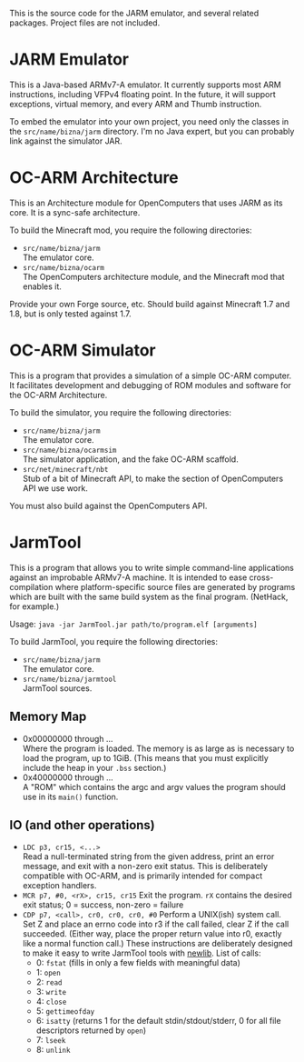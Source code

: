 This is the source code for the JARM emulator, and several related packages.
Project files are not included.

JARM Emulator
=============

This is a Java-based ARMv7-A emulator. It currently supports most ARM
instructions, including VFPv4 floating point. In the future, it will support
exceptions, virtual memory, and every ARM and Thumb instruction.

To embed the emulator into your own project, you need only the classes in the
`src/name/bizna/jarm` directory. I'm no Java expert, but you can probably link
against the simulator JAR.

OC-ARM Architecture
===================

This is an Architecture module for OpenComputers that uses JARM as its core. It
is a sync-safe architecture.

To build the Minecraft mod, you require the following directories:

- `src/name/bizna/jarm`  
  The emulator core.
- `src/name/bizna/ocarm`  
  The OpenComputers architecture module, and the Minecraft mod that enables it.

Provide your own Forge source, etc. Should build against Minecraft 1.7 and 1.8,
but is only tested against 1.7.

OC-ARM Simulator
================

This is a program that provides a simulation of a simple OC-ARM computer. It
facilitates development and debugging of ROM modules and software for the
OC-ARM Architecture.

To build the simulator, you require the following directories:

- `src/name/bizna/jarm`  
  The emulator core.
- `src/name/bizna/ocarmsim`  
  The simulator application, and the fake OC-ARM scaffold.
- `src/net/minecraft/nbt`  
  Stub of a bit of Minecraft API, to make the section of OpenComputers API we
use work.

You must also build against the OpenComputers API.

JarmTool
========

This is a program that allows you to write simple command-line applications
against an improbable ARMv7-A machine. It is intended to ease cross-compilation
where platform-specific source files are generated by programs which are built
with the same build system as the final program. (NetHack, for example.)

Usage: `java -jar JarmTool.jar path/to/program.elf [arguments]`

To build JarmTool, you require the following directories:

- `src/name/bizna/jarm`  
  The emulator core.
- `src/name/bizna/jarmtool`  
  JarmTool sources.

Memory Map
----------

- 0x00000000 through ...  
  Where the program is loaded. The memory is as large as is necessary to load
the program, up to 1GiB. (This means that you must explicitly include the heap
in your `.bss` section.)
- 0x40000000 through ...  
  A "ROM" which contains the argc and argv values the program should use in its
`main()` function.

IO (and other operations)
-------------------------

- `LDC p3, cr15, <...>`  
  Read a null-terminated string from the given address, print an error message,
and exit with a non-zero exit status. This is deliberately compatible with
OC-ARM, and is primarily intended for compact exception handlers.
- `MCR p7, #0, <rX>, cr15, cr15`
  Exit the program. `rX` contains the desired exit status; 0 = success,
non-zero = failure
- `CDP p7, <call>, cr0, cr0, cr0, #0`
  Perform a UNIX(ish) system call. Set Z and place an errno code into r3 if the
call failed, clear Z if the call succeeded. (Either way, place the proper
return value into r0, exactly like a normal function call.)
  These instructions are deliberately designed to make it easy to write
JarmTool tools with [newlib](https://sourceware.org/newlib/).
  List of calls:
  - 0: `fstat` (fills in only a few fields with meaningful data)
  - 1: `open`
  - 2: `read`
  - 3: `write`
  - 4: `close`
  - 5: `gettimeofday`
  - 6: `isatty` (returns 1 for the default stdin/stdout/stderr, 0 for all file
descriptors returned by `open`)
  - 7: `lseek`
  - 8: `unlink`
